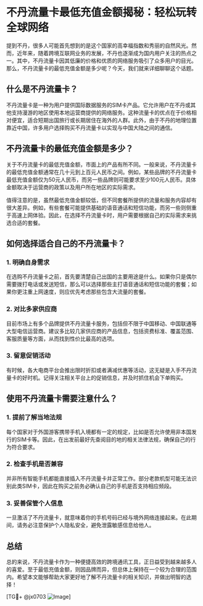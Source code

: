 # 不丹流量卡最低充值金额揭秘：轻松玩转全球网络

提到不丹，很多人可能首先想到的是这个国家的高幸福指数和秀丽的自然风光。然而，近年来，随着跨境互联网业务的发展，不丹也逐渐成为国内用户关注的热点之一。其中，不丹流量卡因其低廉的价格和优质的网络服务吸引了众多用户的目光。那么，不丹流量卡的最低充值金额是多少呢？今天，我们就来详细聊聊这个话题。

## 什么是不丹流量卡？

不丹流量卡是一种为用户提供国际数据服务的SIM卡产品。它允许用户在不丹或其他支持漫游的地区使用本地运营商提供的网络服务。这种流量卡的优点在于价格相对便宜，适合短期出国旅行或长期居住在海外的人群。此外，由于不丹的地理位置靠近中国，许多用户选择购买不丹流量卡以实现与中国大陆之间的通信。

## 不丹流量卡的最低充值金额是多少？

关于不丹流量卡的最低充值金额，市面上的产品有所不同。一般来说，不丹流量卡的最低充值金额通常在几十元到上百元人民币之间。例如，某些品牌的不丹流量卡最低充值金额仅为50元人民币，而另一些品牌则可能要求至少100元人民币。具体金额取决于运营商的政策以及用户所在地区的实际需求。

值得注意的是，虽然最低充值金额较低，但不同套餐所提供的流量和服务内容却有很大差异。例如，有些套餐可能提供基础的语音通话和短信功能，而另一些则侧重于高速上网体验。因此，在选择不丹流量卡时，用户需要根据自己的实际需求来挑选合适的套餐。

## 如何选择适合自己的不丹流量卡？

### 1. **明确自身需求**
在选购不丹流量卡之前，首先要清楚自己出国的主要用途是什么。如果你只是偶尔需要拨打电话或发送短信，那么可以选择那些主打语音通话和短信功能的套餐；如果你更注重上网速度，则应优先考虑那些包含大流量的套餐。

### 2. **对比多家供应商**
目前市场上有多个品牌提供不丹流量卡服务，包括但不限于中国移动、中国联通等大型电信运营商。建议多比较几家供应商的产品信息，包括资费标准、覆盖范围、客服质量等方面，从而找到性价比最高的选项。

### 3. **留意促销活动**
有时候，各大电商平台会推出限时折扣或者满减优惠等活动，这无疑是入手不丹流量卡的好时机。记得关注相关平台上的促销信息，并及时抓住机会下单购买。

## 使用不丹流量卡需要注意什么？

### 1. **提前了解当地法规**
每个国家对于外国游客携带手机入境都有一定的规定，比如是否允许使用非本国发行的SIM卡等。因此，在出发前最好先查阅目的地的相关法律法规，确保自己的行为符合要求。

### 2. **检查手机是否兼容**
并非所有智能手机都能直接插入不丹流量卡并正常工作。部分老款机型可能无法识别此类SIM卡，因此在购买之前务必确认自己的手机是否支持相应频段。

### 3. **妥善保管个人信息**
一旦激活了不丹流量卡，就意味着你的手机号码已经与境外网络连接起来。在此期间，请务必注意保护个人隐私安全，避免泄露敏感信息给他人。

## 总结

总的来说，不丹流量卡作为一种便捷高效的跨境通讯工具，正日益受到越来越多人的喜爱。至于最低充值金额，则因品牌而异，但总体上保持在一个较为合理的范围内。希望本文能够帮助大家更好地了解不丹流量卡的相关知识，并做出明智的选择！

[TG💪+ @jx0703 ![Image](https://github.com/user-attachments/assets/dbca1d08-cadb-493c-b0ec-ad6f7a83f270)]